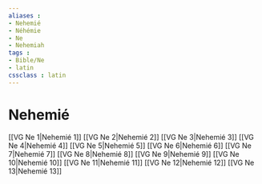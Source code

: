```yaml
---
aliases : 
- Nehemié
- Néhémie
- Ne
- Nehemiah
tags : 
- Bible/Ne
- latin
cssclass : latin
---
```


# Nehemié

[[VG Ne 1|Nehemié 1]]
[[VG Ne 2|Nehemié 2]]
[[VG Ne 3|Nehemié 3]]
[[VG Ne 4|Nehemié 4]]
[[VG Ne 5|Nehemié 5]]
[[VG Ne 6|Nehemié 6]]
[[VG Ne 7|Nehemié 7]]
[[VG Ne 8|Nehemié 8]]
[[VG Ne 9|Nehemié 9]]
[[VG Ne 10|Nehemié 10]]
[[VG Ne 11|Nehemié 11]]
[[VG Ne 12|Nehemié 12]]
[[VG Ne 13|Nehemié 13]]
